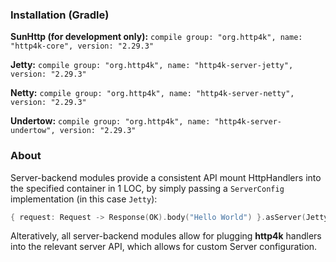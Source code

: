 ### Installation (Gradle)
**SunHttp (for development only):** ```compile group: "org.http4k", name: "http4k-core", version: "2.29.3"```

**Jetty:** ```compile group: "org.http4k", name: "http4k-server-jetty", version: "2.29.3"```

**Netty:** ```compile group: "org.http4k", name: "http4k-server-netty", version: "2.29.3"```

**Undertow:** ```compile group: "org.http4k", name: "http4k-server-undertow", version: "2.29.3"```

### About
Server-backend modules provide a consistent API mount HttpHandlers into the specified container in 1 LOC, by simply passing a `ServerConfig` implementation (in this case `Jetty`):

```kotlin
{ request: Request -> Response(OK).body("Hello World") }.asServer(Jetty(8000)).start().block()
```
Alteratively, all server-backend modules allow for plugging **http4k** handlers into the relevant server API, which allows for custom Server configuration.
